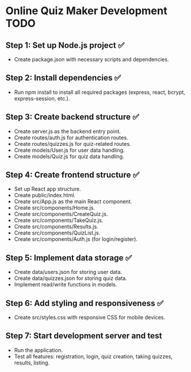 # Online Quiz Maker Development TODO

## Step 1: Set up Node.js project ✅
- Create package.json with necessary scripts and dependencies.

## Step 2: Install dependencies ✅
- Run npm install to install all required packages (express, react, bcrypt, express-session, etc.).

## Step 3: Create backend structure ✅
- Create server.js as the backend entry point.
- Create routes/auth.js for authentication routes.
- Create routes/quizzes.js for quiz-related routes.
- Create models/User.js for user data handling.
- Create models/Quiz.js for quiz data handling.

## Step 4: Create frontend structure ✅
- Set up React app structure.
- Create public/index.html.
- Create src/App.js as the main React component.
- Create src/components/Home.js.
- Create src/components/CreateQuiz.js.
- Create src/components/TakeQuiz.js.
- Create src/components/Results.js.
- Create src/components/QuizList.js.
- Create src/components/Auth.js (for login/register).

## Step 5: Implement data storage ✅
- Create data/users.json for storing user data.
- Create data/quizzes.json for storing quiz data.
- Implement read/write functions in models.

## Step 6: Add styling and responsiveness ✅
- Create src/styles.css with responsive CSS for mobile devices.

## Step 7: Start development server and test
- Run the application.
- Test all features: registration, login, quiz creation, taking quizzes, results, listing.
